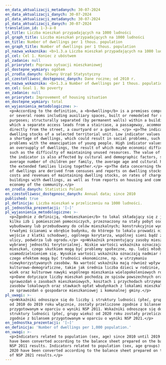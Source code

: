 ```yaml
---
en_data_aktualizacji_metadanych: 30-07-2024
en_data_aktualizacji_danych: 30-07-2024
pl_data_aktualizacji_metadanych: 30-07-2024
pl_data_aktualizacji_danych: 30-07-2024
translation_id: 1-3-a-0
pl_title: Liczba mieszkań przypadających na 1000 ludności
pl_graph_title: Liczba mieszkań przypadających na 1000 ludności
en_title: Number of dwellings per 1 thous. population
en_graph_title: Number of dwellings per 1 thous. population
pl_nazwa_wskaznika: <b>1.3.a Liczba mieszkań przypadających na 1000 ludności </b>
pl_cel: Cel 1. Koniec z ubóstwem
pl_zadanie: null
pl_priorytet: Poprawa sytuacji mieszkaniowej
pl_dostepne_wymiary: ogółem
pl_zrodlo_danych: Główny Urząd Statystyczny
pl_czestotliwosc_dostępnosc_danych: Dane roczne; od 2010 r.
en_nazwa_wskaznika: <b>1.3.a Number of dwellings per 1 thous. population</b>
en_cel: Goal 1. No poverty
en_zadanie: null
en_priorytet: Improvement of housing situation
en_dostepne_wymiary: total
en_wyjasnienia_metodologiczne: >-
  <p>According to the definition, a <b>dwelling</b> is a premises comprising one
  or several rooms including auxiliary spaces, built or remodeled for residential
  purposes; structurally separated (by permanent walls) within a building, into
  which a separate access leads from a staircase, a passageway, acommon hall or
  directly from the street, a courtyard or a garden. </p> <p>The indicator shows
  dwelling stocks of a selected territorial unit. Low indicator values indicate
  a shortage of dwellings, which could result in social problems, such as
  problems with the emancipation of young people. High indicator values indicate
  an oversupply of dwellings, the result of which maybe economic difficulties,
  such as the difficulty of maintaining unused resources. The value of
  the indicator is also affected by cultural and demographic factors, such as the
  average number of children per family, the average age and cultural habits of
  the extended families living together.</p> <p>The data concerning the number
  of dwellings are derived from censuses and reports on dwelling stocks, on the
  costs and revenues of maintaining dwelling stocks, on rates of charges in
  buildings with dwellings, as well as from reports on housing and communal
  economy of the community.</p>
en_zrodlo_danych: Statistics Poland
en_czestotliwosc_dostępnosc_danych: Annual data; since 2010
published: true
pl_definicja: Liczba mieszkań w przeliczeniu na 1000 ludności.
pl_jednostka_prezentacji: '[–]'
pl_wyjasnienia_metodologiczne: >-
  <p>Zgodnie z definicją, <b>mieszkanie</b> to lokal składający się z jednej lub
  kilku izb i pomieszczeń pomocniczych, przeznaczony na stały pobyt osób -
  wybudowany lub przebudowany do celów mieszkalnych; konstrukcyjnie wydzielony
  trwałymi ścianami w obrębie budynku, do którego to lokalu prowadzi niezależne
  wejście z klatki schodowej, ogólnego korytarza, wspólnej sieni bądź z
  ulicy, podwórza lub ogrodu.</p> <p>Wskaźnik prezentujący zasoby mieszkaniowe
  wybranej jednostki terytorialnej. Niskie wartości wskaźnika oznaczają niedobór
  mieszkań, czego skutkiem mogą być problemy społeczne, np. ludzi młodych z
  usamodzielnieniem się. Wysokie wartości wskaźnika oznaczają nadmiar mieszkań,
  czego efektem mogą być trudności ekonomiczne, np. w utrzymaniu
  niewykorzystywanych zasobów. Na wartość wskaźnika mają również wpływ czynniki
  kulturowo-demograficzne, takie jak średnia liczba dzieci w rodzinie, przeciętny
  wiek oraz kulturowe nawyki wspólnego mieszkania wielopokoleniowych rodzin.</p>
  <p>Dane dotyczące liczby mieszkań pochodzą ze spisów powszechnych oraz
  sprawozdań o zasobach mieszkaniowych, kosztach i przychodach utrzymania
  zasobów lokalowych oraz stawkach opłat wbudynkach z lokalami mieszkalnymi oraz
  ze sprawozdań o gospodarce mieszkaniowej i komunalnej gminy.</p>
pl_uwagi: >-
  <p>Wskaźniki odnoszące się do liczby i struktury ludności (płeć, grupy wieku)
  od 2010 do 2019 roku włącznie, zostały przeliczone zgodnie z bilansem
  przygotowanym w oparciu o wyniki NSP 2011. Wskaźniki odnoszące się do liczby i
  struktury ludności (płeć, grupy wieku) od 2020 roku zostały przeliczone
  zgodnie z bilansem przygotowanym w oparciu o wyniki NSP 2021.</p>
en_jednostka_prezentacji: '[–]'
en_definicja: 'Number of dwellings per 1,000 population.'
en_uwagi: >-
  <p>Indicators related to population (sex, age) since 2010 until 2019 incl.,
  have been converted according to the balance sheet prepared on the basis of
  NSP 2011 results. Indicators related to population (sex, age groups) since
  2020 have been converted according to the balance sheet prepared on the basis
  of NSP 2021 results.</p>
---
```

